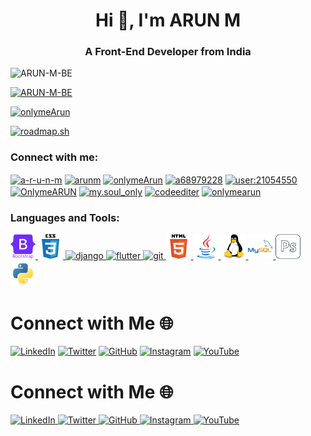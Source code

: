 <h1 align="center">Hi 👋, I'm ARUN M</h1>
<h3 align="center">A Front-End Developer from India</h3>

<p align="left"> <img src="https://komarev.com/ghpvc/?username=ARUN-M-BE&label=Profile%20views&color=0e75b6&style=flat" alt="ARUN-M-BE" /> </p>

<p align="left"> <a href="https://github.com/ryo-ma/github-profile-trophy"><img src="https://github-profile-trophy.vercel.app/?username=ARUN-M-BE"&theme=onedark alt="ARUN-M-BE" /></a> </p>

<p align="left"> <a href="https://twitter.com/onlymeArun" target="blank"><img src="https://img.shields.io/twitter/follow/onlymeArun?logo=twitter&style=for-the-badge" alt="onlymeArun" /></a> </p>

<a href="https://roadmap.sh"><img src="https://roadmap.sh/card/wide/679242e4db593e4a174ef7bd?variant=dark" alt="roadmap.sh"/></a>

<h3 align="left">Connect with me:</h3>
<p align="left">
<a href="https://codepen.io/a-r-u-n-m" target="blank"><img align="center" src="https://raw.githubusercontent.com/rahuldkjain/github-profile-readme-generator/master/src/images/icons/Social/codepen.svg" alt="a-r-u-n-m" height="30" width="40" /></a>
<a href="https://dev.to/arunm" target="blank"><img align="center" src="https://raw.githubusercontent.com/rahuldkjain/github-profile-readme-generator/master/src/images/icons/Social/devto.svg" alt="arunm" height="30" width="40" /></a>
<a href="https://twitter.com/onlymeArun" target="blank"><img align="center" src="https://raw.githubusercontent.com/rahuldkjain/github-profile-readme-generator/master/src/images/icons/Social/twitter.svg" alt="onlymeArun" height="30" width="40" /></a>
<a href="https://linkedin.com/in/a68979228" target="blank"><img align="center" src="https://raw.githubusercontent.com/rahuldkjain/github-profile-readme-generator/master/src/images/icons/Social/linked-in-alt.svg" alt="a68979228" height="30" width="40" /></a>
<a href="https://stackoverflow.com/users/user:21054550" target="blank"><img align="center" src="https://raw.githubusercontent.com/rahuldkjain/github-profile-readme-generator/master/src/images/icons/Social/stack-overflow.svg" alt="user:21054550" height="30" width="40" /></a>
<a href="https://fb.com/OnlymeARUN" target="blank"><img align="center" src="https://raw.githubusercontent.com/rahuldkjain/github-profile-readme-generator/master/src/images/icons/Social/facebook.svg" alt="OnlymeARUN" height="30" width="40" /></a>
<a href="https://instagram.com/my.soul_only" target="blank"><img align="center" src="https://raw.githubusercontent.com/rahuldkjain/github-profile-readme-generator/master/src/images/icons/Social/instagram.svg" alt="my.soul_only" height="30" width="40" /></a>
<a href="https://www.youtube.com/c/codeediter" target="blank"><img align="center" src="https://raw.githubusercontent.com/rahuldkjain/github-profile-readme-generator/master/src/images/icons/Social/youtube.svg" alt="codeediter" height="30" width="40" /></a>
<a href="https://www.codechef.com/users/onlymearun" target="blank"><img align="center" src="https://cdn.jsdelivr.net/npm/simple-icons@3.1.0/icons/codechef.svg" alt="onlymearun" height="30" width="40" /></a>
</p>

<h3 align="left">Languages and Tools:</h3>
<p align="left"> <a href="https://getbootstrap.com" target="_blank" rel="noreferrer"> <img src="https://raw.githubusercontent.com/devicons/devicon/master/icons/bootstrap/bootstrap-plain-wordmark.svg" alt="bootstrap" width="40" height="40"/> </a> <a href="https://www.w3schools.com/css/" target="_blank" rel="noreferrer"> <img src="https://raw.githubusercontent.com/devicons/devicon/master/icons/css3/css3-original-wordmark.svg" alt="css3" width="40" height="40"/> </a> <a href="https://www.djangoproject.com/" target="_blank" rel="noreferrer"> <img src="https://cdn.worldvectorlogo.com/logos/django.svg" alt="django" width="40" height="40"/> </a> <a href="https://flutter.dev" target="_blank" rel="noreferrer"> <img src="https://www.vectorlogo.zone/logos/flutterio/flutterio-icon.svg" alt="flutter" width="40" height="40"/> </a> <a href="https://git-scm.com/" target="_blank" rel="noreferrer"> <img src="https://www.vectorlogo.zone/logos/git-scm/git-scm-icon.svg" alt="git" width="40" height="40"/> </a> <a href="https://www.w3.org/html/" target="_blank" rel="noreferrer"> <img src="https://raw.githubusercontent.com/devicons/devicon/master/icons/html5/html5-original-wordmark.svg" alt="html5" width="40" height="40"/> </a> <a href="https://www.java.com" target="_blank" rel="noreferrer"> <img src="https://raw.githubusercontent.com/devicons/devicon/master/icons/java/java-original.svg" alt="java" width="40" height="40"/> </a> <a href="https://www.linux.org/" target="_blank" rel="noreferrer"> <img src="https://raw.githubusercontent.com/devicons/devicon/master/icons/linux/linux-original.svg" alt="linux" width="40" height="40"/> </a> <a href="https://www.mysql.com/" target="_blank" rel="noreferrer"> <img src="https://raw.githubusercontent.com/devicons/devicon/master/icons/mysql/mysql-original-wordmark.svg" alt="mysql" width="40" height="40"/> </a> <a href="https://www.photoshop.com/en" target="_blank" rel="noreferrer"> <img src="https://raw.githubusercontent.com/devicons/devicon/master/icons/photoshop/photoshop-line.svg" alt="photoshop" width="40" height="40"/> </a> <a href="https://www.python.org" target="_blank" rel="noreferrer"> <img src="https://raw.githubusercontent.com/devicons/devicon/master/icons/python/python-original.svg" alt="python" width="40" height="40"/> </a> </p>


# Connect with Me 🌐

[![LinkedIn](https://img.shields.io/badge/LinkedIn-0077B5?style=flat-square&logo=linkedin&logoColor=white)](https://www.linkedin.com/in/arun-m-a68979228/)
[![Twitter](https://img.shields.io/badge/Twitter-1DA1F2?style=flat-square&logo=twitter&logoColor=white)](https://twitter.com/onlyme@arun/)
[![GitHub](https://img.shields.io/badge/GitHub-181717?style=flat-square&logo=github&logoColor=white)](https://github.com/ARUN_M_BE/)
[![Instagram](https://img.shields.io/badge/Instagram-E4405F?style=flat-square&logo=instagram&logoColor=white)](https://instagram.com/arun_ai_/)
[![YouTube](https://img.shields.io/badge/YouTube-FF0000?style=flat-square&logo=youtube&logoColor=white)](https://www.youtube.com/channel/your-channel/)

# Connect with Me 🌐

<a href="https://www.linkedin.com/in/arun-m-a68979228/" target="_blank">
  <img src="https://cdn-icons-png.flaticon.com/512/174/174857.png" alt="LinkedIn" width="30" />
</a>
<a href="https://twitter.com/onlyme@arun/" target="_blank">
  <img src="https://cdn-icons-png.flaticon.com/512/733/733579.png" alt="Twitter" width="30" />
</a>
<a href="https://github.com/ARUN-M-BE/" target="_blank">
  <img src="https://cdn-icons-png.flaticon.com/512/25/25231.png" alt="GitHub" width="30" />
</a>
<a href="https://instagram.com/arun_ai_/" target="_blank">
  <img src="https://cdn-icons-png.flaticon.com/512/2111/2111463.png" alt="Instagram" width="30" />
</a>
<a href="https://www.youtube.com/channel/your-channel/" target="_blank">
  <img src="https://cdn-icons-png.flaticon.com/512/1384/1384060.png" alt="YouTube" width="30" />
</a>
